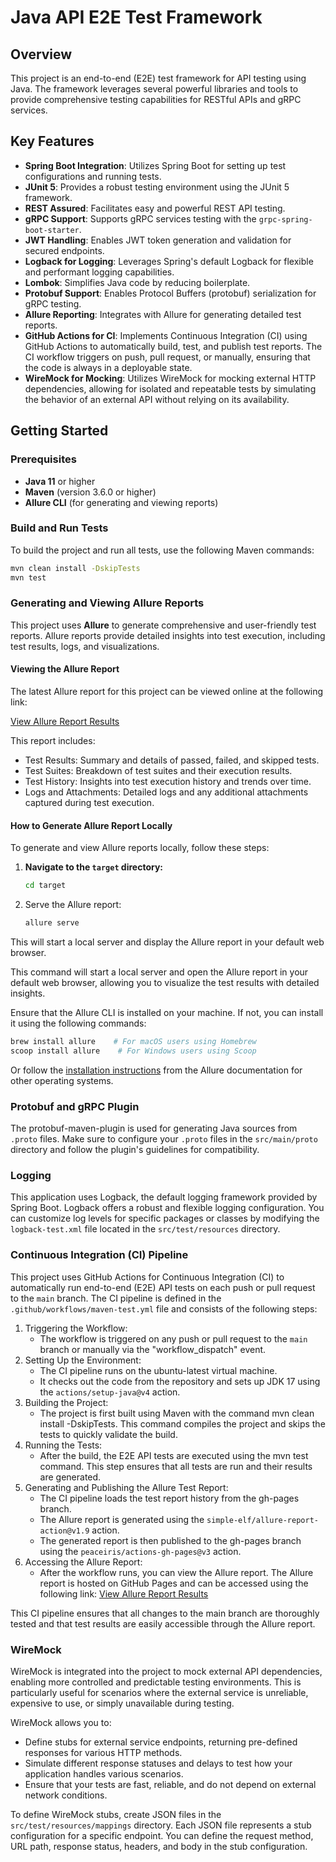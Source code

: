 # Java API E2E Test Framework

## Overview

This project is an end-to-end (E2E) test framework for API testing using Java. The framework leverages several powerful libraries and tools to provide comprehensive testing capabilities for RESTful APIs and gRPC services.

## Key Features

- **Spring Boot Integration**: Utilizes Spring Boot for setting up test configurations and running tests.
- **JUnit 5**: Provides a robust testing environment using the JUnit 5 framework.
- **REST Assured**: Facilitates easy and powerful REST API testing.
- **gRPC Support**: Supports gRPC services testing with the `grpc-spring-boot-starter`.
- **JWT Handling**: Enables JWT token generation and validation for secured endpoints.
- **Logback for Logging**: Leverages Spring's default Logback for flexible and performant logging capabilities.
- **Lombok**: Simplifies Java code by reducing boilerplate.
- **Protobuf Support**: Enables Protocol Buffers (protobuf) serialization for gRPC testing.
- **Allure Reporting**: Integrates with Allure for generating detailed test reports.
- **GitHub Actions for CI**: Implements Continuous Integration (CI) using GitHub Actions to automatically build, test, and publish test reports. The CI workflow triggers on push, pull request, or manually, ensuring that the code is always in a deployable state.
- **WireMock for Mocking**: Utilizes WireMock for mocking external HTTP dependencies, allowing for isolated and repeatable tests by simulating the behavior of an external API without relying on its availability.

## Getting Started

### Prerequisites

- **Java 11** or higher
- **Maven** (version 3.6.0 or higher)
- **Allure CLI** (for generating and viewing reports)

### Build and Run Tests

To build the project and run all tests, use the following Maven commands:

```bash
mvn clean install -DskipTests
mvn test
```

### Generating and Viewing Allure Reports
This project uses **Allure** to generate comprehensive and user-friendly test reports. Allure reports provide detailed insights into test execution, including test results, logs, and visualizations.
#### Viewing the Allure Report
The latest Allure report for this project can be viewed online at the following link:

[View Allure Report Results](https://donesvad.github.io/java-api-test/)

This report includes:
- Test Results: Summary and details of passed, failed, and skipped tests.
- Test Suites: Breakdown of test suites and their execution results.
- Test History: Insights into test execution history and trends over time.
- Logs and Attachments: Detailed logs and any additional attachments captured during test execution.
#### How to Generate Allure Report Locally
To generate and view Allure reports locally, follow these steps:

1. **Navigate to the `target` directory:** 
   ```bash
   cd target
   ```
2. Serve the Allure report:
   ```bash
   allure serve
   ```
This will start a local server and display the Allure report in your default web browser.

This command will start a local server and open the Allure report in your default web browser, allowing you to visualize the test results with detailed insights.

Ensure that the Allure CLI is installed on your machine. If not, you can install it using the following commands:

```bash
brew install allure    # For macOS users using Homebrew
scoop install allure    # For Windows users using Scoop
```
Or follow the [installation instructions](https://allurereport.org/docs/install/) from the Allure documentation for other operating systems.

### Protobuf and gRPC Plugin
The protobuf-maven-plugin is used for generating Java sources from `.proto` files. Make sure to configure your `.proto` files in the `src/main/proto` directory and follow the plugin's guidelines for compatibility.

### Logging
This application uses Logback, the default logging framework provided by Spring Boot. Logback offers a robust and flexible logging configuration.
You can customize log levels for specific packages or classes by modifying the `logback-test.xml` file located in the `src/test/resources` directory.

### Continuous Integration (CI) Pipeline
This project uses GitHub Actions for Continuous Integration (CI) to automatically run end-to-end (E2E) API tests on each push or pull request to the `main` branch. The CI pipeline is defined in the `.github/workflows/maven-test.yml` file and consists of the following steps:

1. Triggering the Workflow:
    - The workflow is triggered on any push or pull request to the `main` branch or manually via the "workflow_dispatch" event.
2. Setting Up the Environment:
    - The CI pipeline runs on the ubuntu-latest virtual machine.
    - It checks out the code from the repository and sets up JDK 17 using the `actions/setup-java@v4` action.
3. Building the Project:
    - The project is first built using Maven with the command mvn clean install -DskipTests. This command compiles the project and skips the tests to quickly validate the build.
4. Running the Tests:
    - After the build, the E2E API tests are executed using the mvn test command. This step ensures that all tests are run and their results are generated.
5. Generating and Publishing the Allure Test Report:
    - The CI pipeline loads the test report history from the gh-pages branch.
    - The Allure report is generated using the `simple-elf/allure-report-action@v1.9` action.
    - The generated report is then published to the gh-pages branch using the `peaceiris/actions-gh-pages@v3` action.
6. Accessing the Allure Report:
    - After the workflow runs, you can view the Allure report. The Allure report is hosted on GitHub Pages and can be accessed using the following link: [View Allure Report Results](https://donesvad.github.io/java-api-test/)

This CI pipeline ensures that all changes to the main branch are thoroughly tested and that test results are easily accessible through the Allure report.

### WireMock
WireMock is integrated into the project to mock external API dependencies, enabling more controlled and predictable testing environments. This is particularly useful for scenarios where the external service is unreliable, expensive to use, or simply unavailable during testing.

WireMock allows you to:
- Define stubs for external service endpoints, returning pre-defined responses for various HTTP methods.
- Simulate different response statuses and delays to test how your application handles various scenarios.
- Ensure that your tests are fast, reliable, and do not depend on external network conditions.

To define WireMock stubs, create JSON files in the `src/test/resources/mappings` directory. Each JSON file represents a stub configuration for a specific endpoint. You can define the request method, URL path, response status, headers, and body in the stub configuration.
